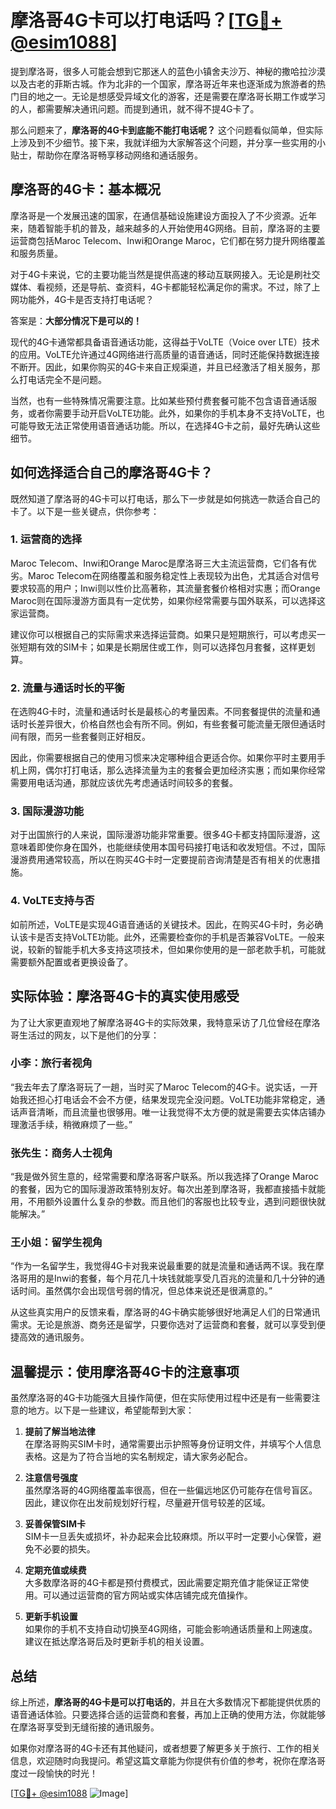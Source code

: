 # 摩洛哥4G卡可以打电话吗？[[TG💪+ @esim1088](https://t.me/s/esim1088)]

提到摩洛哥，很多人可能会想到它那迷人的蓝色小镇舍夫沙万、神秘的撒哈拉沙漠以及古老的菲斯古城。作为北非的一个国家，摩洛哥近年来也逐渐成为旅游者的热门目的地之一。无论是想感受异域文化的游客，还是需要在摩洛哥长期工作或学习的人，都需要解决通讯问题。而提到通讯，就不得不提4G卡了。

那么问题来了，**摩洛哥的4G卡到底能不能打电话呢？** 这个问题看似简单，但实际上涉及到不少细节。接下来，我就详细为大家解答这个问题，并分享一些实用的小贴士，帮助你在摩洛哥畅享移动网络和通话服务。

## 摩洛哥的4G卡：基本概况

摩洛哥是一个发展迅速的国家，在通信基础设施建设方面投入了不少资源。近年来，随着智能手机的普及，越来越多的人开始使用4G网络。目前，摩洛哥的主要运营商包括Maroc Telecom、Inwi和Orange Maroc，它们都在努力提升网络覆盖和服务质量。

对于4G卡来说，它的主要功能当然是提供高速的移动互联网接入。无论是刷社交媒体、看视频，还是导航、查资料，4G卡都能轻松满足你的需求。不过，除了上网功能外，4G卡是否支持打电话呢？

答案是：**大部分情况下是可以的！**

现代的4G卡通常都具备语音通话功能，这得益于VoLTE（Voice over LTE）技术的应用。VoLTE允许通过4G网络进行高质量的语音通话，同时还能保持数据连接不断开。因此，如果你购买的4G卡来自正规渠道，并且已经激活了相关服务，那么打电话完全不是问题。

当然，也有一些特殊情况需要注意。比如某些预付费套餐可能不包含语音通话服务，或者你需要手动开启VoLTE功能。此外，如果你的手机本身不支持VoLTE，也可能导致无法正常使用语音通话功能。所以，在选择4G卡之前，最好先确认这些细节。

## 如何选择适合自己的摩洛哥4G卡？

既然知道了摩洛哥的4G卡可以打电话，那么下一步就是如何挑选一款适合自己的卡了。以下是一些关键点，供你参考：

### 1. **运营商的选择**
Maroc Telecom、Inwi和Orange Maroc是摩洛哥三大主流运营商，它们各有优劣。Maroc Telecom在网络覆盖和服务稳定性上表现较为出色，尤其适合对信号要求较高的用户；Inwi则以性价比高著称，其流量套餐价格相对实惠；而Orange Maroc则在国际漫游方面具有一定优势，如果你经常需要与国外联系，可以选择这家运营商。

建议你可以根据自己的实际需求来选择运营商。如果只是短期旅行，可以考虑买一张短期有效的SIM卡；如果是长期居住或工作，则可以选择包月套餐，这样更划算。

### 2. **流量与通话时长的平衡**
在选购4G卡时，流量和通话时长是最核心的考量因素。不同套餐提供的流量和通话时长差异很大，价格自然也会有所不同。例如，有些套餐可能流量无限但通话时间有限，而另一些套餐则正好相反。

因此，你需要根据自己的使用习惯来决定哪种组合更适合你。如果你平时主要用手机上网，偶尔打打电话，那么选择流量为主的套餐会更加经济实惠；而如果你经常需要用电话沟通，那就应该优先考虑通话时间较多的套餐。

### 3. **国际漫游功能**
对于出国旅行的人来说，国际漫游功能非常重要。很多4G卡都支持国际漫游，这意味着即使你身在国外，也能继续使用本国号码接打电话和收发短信。不过，国际漫游费用通常较高，所以在购买4G卡时一定要提前咨询清楚是否有相关的优惠措施。

### 4. **VoLTE支持与否**
如前所述，VoLTE是实现4G语音通话的关键技术。因此，在购买4G卡时，务必确认该卡是否支持VoLTE功能。此外，还需要检查你的手机是否兼容VoLTE。一般来说，较新的智能手机大多支持这项技术，但如果你使用的是一部老款手机，可能就需要额外配置或者更换设备了。

## 实际体验：摩洛哥4G卡的真实使用感受

为了让大家更直观地了解摩洛哥4G卡的实际效果，我特意采访了几位曾经在摩洛哥生活过的网友，以下是他们的分享：

### 小李：旅行者视角
“我去年去了摩洛哥玩了一趟，当时买了Maroc Telecom的4G卡。说实话，一开始我还担心打电话会不会不方便，结果发现完全没问题。VoLTE功能非常稳定，通话声音清晰，而且流量也很够用。唯一让我觉得不太方便的就是需要去实体店铺办理激活手续，稍微麻烦了一些。”

### 张先生：商务人士视角
“我是做外贸生意的，经常需要和摩洛哥客户联系。所以我选择了Orange Maroc的套餐，因为它的国际漫游政策特别友好。每次出差到摩洛哥，我都直接插卡就能用，不用额外设置什么复杂的参数。而且他们的客服也比较专业，遇到问题很快就能解决。”

### 王小姐：留学生视角
“作为一名留学生，我觉得4G卡对我来说最重要的就是流量和通话两不误。我在摩洛哥用的是Inwi的套餐，每个月花几十块钱就能享受几百兆的流量和几十分钟的通话时间。虽然偶尔会出现信号弱的情况，但总体来说还是很满意的。”

从这些真实用户的反馈来看，摩洛哥的4G卡确实能够很好地满足人们的日常通讯需求。无论是旅游、商务还是留学，只要你选对了运营商和套餐，就可以享受到便捷高效的通讯服务。

## 温馨提示：使用摩洛哥4G卡的注意事项

虽然摩洛哥的4G卡功能强大且操作简便，但在实际使用过程中还是有一些需要注意的地方。以下是一些建议，希望能帮到大家：

1. **提前了解当地法律**  
   在摩洛哥购买SIM卡时，通常需要出示护照等身份证明文件，并填写个人信息表格。这是为了符合当地的实名制规定，请大家务必配合。

2. **注意信号强度**  
   虽然摩洛哥的4G网络覆盖率很高，但在一些偏远地区仍可能存在信号盲区。因此，建议你在出发前规划好行程，尽量避开信号较差的区域。

3. **妥善保管SIM卡**  
   SIM卡一旦丢失或损坏，补办起来会比较麻烦。所以平时一定要小心保管，避免不必要的损失。

4. **定期充值或续费**  
   大多数摩洛哥的4G卡都是预付费模式，因此需要定期充值才能保证正常使用。可以通过运营商的官方网站或实体店铺完成充值操作。

5. **更新手机设置**  
   如果你的手机不支持自动切换至4G网络，可能会影响通话质量和上网速度。建议在抵达摩洛哥后及时更新手机的相关设置。

## 总结

综上所述，**摩洛哥的4G卡是可以打电话的**，并且在大多数情况下都能提供优质的语音通话体验。只要选择合适的运营商和套餐，再加上正确的使用方法，你就能够在摩洛哥享受到无缝衔接的通讯服务。

如果你对摩洛哥的4G卡还有其他疑问，或者想要了解更多关于旅行、工作的相关信息，欢迎随时向我提问。希望这篇文章能为你提供有价值的参考，祝你在摩洛哥度过一段愉快的时光！

[[TG💪+ @esim1088](https://t.me/s/esim1088) ![Image](https://i.postimg.cc/4NQfJmqS/Snipaste-2025-05-13-00-14-12.png)]